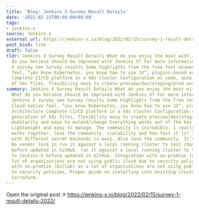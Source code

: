 ```yaml
---
title: 'Blog: Jenkins X Survey Result Details'
date: '2022-02-15T00:00:00+00:00'
tags:
- jenkins-x
source: Jenkins X
external_url: https://jenkins-x.io/blog/2022/02/15/survey-1-result-details-2022/
post_kind: link
draft: false
tldr: Jenkins X Survey Result Details What do you enjoy the most with Jenkins X? What
  do you believe should be improved with Jenkins X? For more information on the Jenkins
  X survey see Survey results Some highlights from the free text answers. Cloud-native
  feel, “you know Kubernetes, you know how to use JX”, plugins-based architecture
  Complete CI/CD platform in a k8s cluster Configuration as code, auto generation
  of k8s files, flexibility easy to create preview/dev/staging/prod environments.
summary: Jenkins X Survey Result Details What do you enjoy the most with Jenkins X?
  What do you believe should be improved with Jenkins X? For more information on the
  Jenkins X survey see Survey results Some highlights from the free text answers.
  Cloud-native feel, “you know Kubernetes, you know how to use JX”, plugins-based
  architecture Complete CI/CD platform in a k8s cluster Configuration as code, auto
  generation of k8s files, flexibility easy to create preview/dev/staging/prod environments.
  modularity and ease to extend/change Everything works out of the box. Very intuitive
  Lightweight and easy to manage. The community is incredible. I really like how everything
  works together. love the community. scalability and how fast it is! Integration
  with different secret backends is easy. Also love the community. It’s opinionated
  No vendor lock in run it against a local running cluster to test changes to Jenkins-X
  before updated in GitHub. run it against a local running cluster to test changes
  to Jenkins-X before updated in GitHub. Integration with on-premise (Gitlab) as a
  lot of organizations are not using public cloud due to security policies, Integration
  with on-premise (Gitlab) as a lot of organizations are not using public cloud due
  to security policies, Proper guide on installing into existing cluster without using
  terraform.
---
```

Open the original post ↗ https://jenkins-x.io/blog/2022/02/15/survey-1-result-details-2022/
